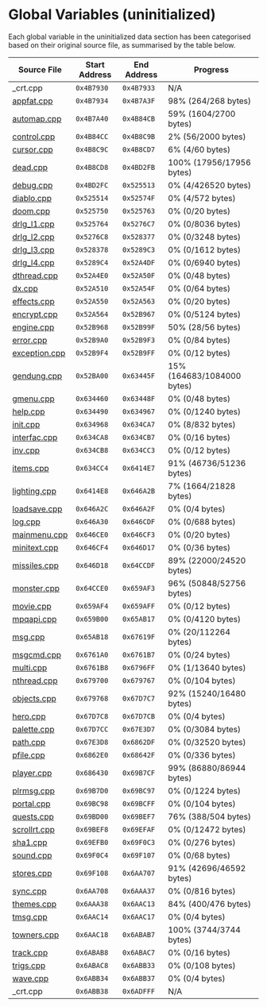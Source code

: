 # Global Variables (uninitialized)

Each global variable in the uninitialized data section has been categorised based on their original source file, as summarised by the table below.

| Source File                     | Start Address | End Address | Progress                     |
|---------------------------------|---------------|-------------|------------------------------|
| _crt.cpp                        | `0x4B7930`    | `0x4B7933`  | N/A                          |
| [appfat.cpp](appfat.md)         | `0x4B7934`    | `0x4B7A3F`  | 98% (264/268 bytes)          |
| [automap.cpp](automap.md)       | `0x4B7A40`    | `0x4B84CB`  | 59% (1604/2700 bytes)        |
| [control.cpp](control.md)       | `0x4B84CC`    | `0x4B8C9B`  | 2% (56/2000 bytes)           |
| [cursor.cpp](cursor.md)         | `0x4B8C9C`    | `0x4B8CD7`  | 6% (4/60 bytes)              |
| [dead.cpp](dead.md)             | `0x4B8CD8`    | `0x4BD2FB`  | 100% (17956/17956 bytes)     |
| [debug.cpp](debug.md)           | `0x4BD2FC`    | `0x525513`  | 0% (4/426520 bytes)          |
| [diablo.cpp](diablo.md)         | `0x525514`    | `0x52574F`  | 0% (4/572 bytes)             |
| [doom.cpp](doom.md)             | `0x525750`    | `0x525763`  | 0% (0/20 bytes)              |
| [drlg_l1.cpp](drlg_l1.md)       | `0x525764`    | `0x5276C7`  | 0% (0/8036 bytes)            |
| [drlg_l2.cpp](drlg_l2.md)       | `0x5276C8`    | `0x528377`  | 0% (0/3248 bytes)            |
| [drlg_l3.cpp](drlg_l3.md)       | `0x528378`    | `0x5289C3`  | 0% (0/1612 bytes)            |
| [drlg_l4.cpp](drlg_l4.md)       | `0x5289C4`    | `0x52A4DF`  | 0% (0/6940 bytes)            |
| [dthread.cpp](dthread.md)       | `0x52A4E0`    | `0x52A50F`  | 0% (0/48 bytes)              |
| [dx.cpp](dx.md)                 | `0x52A510`    | `0x52A54F`  | 0% (0/64 bytes)              |
| [effects.cpp](effects.md)       | `0x52A550`    | `0x52A563`  | 0% (0/20 bytes)              |
| [encrypt.cpp](encrypt.md)       | `0x52A564`    | `0x52B967`  | 0% (0/5124 bytes)            |
| [engine.cpp](engine.md)         | `0x52B968`    | `0x52B99F`  | 50% (28/56 bytes)            |
| [error.cpp](error.md)           | `0x52B9A0`    | `0x52B9F3`  | 0% (0/84 bytes)              |
| [exception.cpp](exception.md)   | `0x52B9F4`    | `0x52B9FF`  | 0% (0/12 bytes)              |
| [gendung.cpp](gendung.md)       | `0x52BA00`    | `0x63445F`  | 15% (164683/1084000 bytes)   |
| [gmenu.cpp](gmenu.md)           | `0x634460`    | `0x63448F`  | 0% (0/48 bytes)              |
| [help.cpp](help.md)             | `0x634490`    | `0x634967`  | 0% (0/1240 bytes)            |
| [init.cpp](init.md)             | `0x634968`    | `0x634CA7`  | 0% (8/832 bytes)             |
| [interfac.cpp](interfac.md)     | `0x634CA8`    | `0x634CB7`  | 0% (0/16 bytes)              |
| [inv.cpp](inv.md)               | `0x634CB8`    | `0x634CC3`  | 0% (0/12 bytes)              |
| [items.cpp](items.md)           | `0x634CC4`    | `0x6414E7`  | 91% (46736/51236 bytes)      |
| [lighting.cpp](lighting.md)     | `0x6414E8`    | `0x646A2B`  | 7% (1664/21828 bytes)        |
| [loadsave.cpp](loadsave.md)     | `0x646A2C`    | `0x646A2F`  | 0% (0/4 bytes)               |
| [log.cpp](log.md)               | `0x646A30`    | `0x646CDF`  | 0% (0/688 bytes)             |
| [mainmenu.cpp](mainmenu.md)     | `0x646CE0`    | `0x646CF3`  | 0% (0/20 bytes)              |
| [minitext.cpp](minitext.md)     | `0x646CF4`    | `0x646D17`  | 0% (0/36 bytes)              |
| [missiles.cpp](missiles.md)     | `0x646D18`    | `0x64CCDF`  | 89% (22000/24520 bytes)      |
| [monster.cpp](monster.md)       | `0x64CCE0`    | `0x659AF3`  | 96% (50848/52756 bytes)      |
| [movie.cpp](movie.md)           | `0x659AF4`    | `0x659AFF`  | 0% (0/12 bytes)              |
| [mpqapi.cpp](mpqapi.md)         | `0x659B00`    | `0x65AB17`  | 0% (0/4120 bytes)            |
| [msg.cpp](msg.md)               | `0x65AB18`    | `0x67619F`  | 0% (20/112264 bytes)         |
| [msgcmd.cpp](msgcmd.md)         | `0x6761A0`    | `0x6761B7`  | 0% (0/24 bytes)              |
| [multi.cpp](multi.md)           | `0x6761B8`    | `0x6796FF`  | 0% (1/13640 bytes)           |
| [nthread.cpp](nthread.md)       | `0x679700`    | `0x679767`  | 0% (0/104 bytes)             |
| [objects.cpp](objects.md)       | `0x679768`    | `0x67D7C7`  | 92% (15240/16480 bytes)      |
| [hero.cpp](hero.md)             | `0x67D7C8`    | `0x67D7CB`  | 0% (0/4 bytes)               |
| [palette.cpp](palette.md)       | `0x67D7CC`    | `0x67E3D7`  | 0% (0/3084 bytes)            |
| [path.cpp](path.md)             | `0x67E3D8`    | `0x6862DF`  | 0% (0/32520 bytes)           |
| [pfile.cpp](pfile.md)           | `0x6862E0`    | `0x68642F`  | 0% (0/336 bytes)             |
| [player.cpp](player.md)         | `0x686430`    | `0x69B7CF`  | 99% (86880/86944 bytes)      |
| [plrmsg.cpp](plrmsg.md)         | `0x69B7D0`    | `0x69BC97`  | 0% (0/1224 bytes)            |
| [portal.cpp](portal.md)         | `0x69BC98`    | `0x69BCFF`  | 0% (0/104 bytes)             |
| [quests.cpp](quests.md)         | `0x69BD00`    | `0x69BEF7`  | 76% (388/504 bytes)          |
| [scrollrt.cpp](scrollrt.md)     | `0x69BEF8`    | `0x69EFAF`  | 0% (0/12472 bytes)           |
| [sha1.cpp](sha1.md)             | `0x69EFB0`    | `0x69F0C3`  | 0% (0/276 bytes)             |
| [sound.cpp](sound.md)           | `0x69F0C4`    | `0x69F107`  | 0% (0/68 bytes)              |
| [stores.cpp](stores.md)         | `0x69F108`    | `0x6AA707`  | 91% (42696/46592 bytes)      |
| [sync.cpp](sync.md)             | `0x6AA708`    | `0x6AAA37`  | 0% (0/816 bytes)             |
| [themes.cpp](themes.md)         | `0x6AAA38`    | `0x6AAC13`  | 84% (400/476 bytes)          |
| [tmsg.cpp](tmsg.md)             | `0x6AAC14`    | `0x6AAC17`  | 0% (0/4 bytes)               |
| [towners.cpp](towners.md)       | `0x6AAC18`    | `0x6ABAB7`  | 100% (3744/3744 bytes)       |
| [track.cpp](track.md)           | `0x6ABAB8`    | `0x6ABAC7`  | 0% (0/16 bytes)              |
| [trigs.cpp](trigs.md)           | `0x6ABAC8`    | `0x6ABB33`  | 0% (0/108 bytes)             |
| [wave.cpp](wave.md)             | `0x6ABB34`    | `0x6ABB37`  | 0% (0/4 bytes)               |
| _crt.cpp                        | `0x6ABB38`    | `0x6ADFFF`  | N/A                          |
